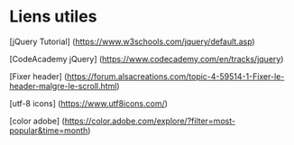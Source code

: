 # Liens utiles

[jQuery Tutorial] (https://www.w3schools.com/jquery/default.asp)

[CodeAcademy jQuery] (https://www.codecademy.com/en/tracks/jquery)

[Fixer header] (https://forum.alsacreations.com/topic-4-59514-1-Fixer-le-header-malgre-le-scroll.html)

[utf-8 icons]  (https://www.utf8icons.com/)

[color adobe] (https://color.adobe.com/explore/?filter=most-popular&time=month)
